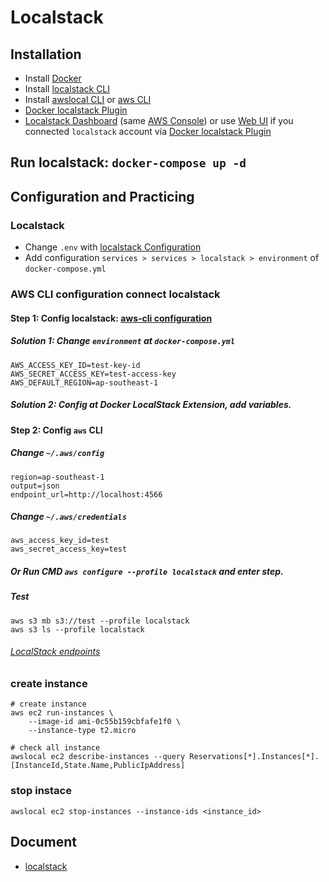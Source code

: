 # Localstack

## Installation
- Install [Docker](https://www.docker.com/)
- Install [localstack CLI](https://github.com/localstack/localstack?tab=readme-ov-file#installation)
- Install [awslocal CLI](https://docs.localstack.cloud/user-guide/integrations/aws-cli/#localstack-aws-cli-awslocal) or [aws CLI](https://docs.aws.amazon.com/cli/latest/userguide/getting-started-install.html)
- [Docker localstack Plugin](https://hub.docker.com/extensions/localstack/localstack-docker-desktop)
- [Localstack Dashboard](https://app.localstack.cloud/download) (same [AWS Console](https://console.aws.amazon.com/console/services)) or use [Web UI](https://app.localstack.cloud/instances) if you connected `localstack` account via [Docker localstack Plugin](https://hub.docker.com/extensions/localstack/localstack-docker-desktop)

## Run localstack: `docker-compose up -d`

## Configuration and Practicing
### Localstack
- Change `.env` with [localstack Configuration](https://docs.localstack.cloud/references/configuration/)
- Add configuration `services > services > localstack > environment` of `docker-compose.yml`

### AWS CLI configuration connect localstack
#### Step 1: Config localstack: [aws-cli configuration](https://docs.localstack.cloud/user-guide/integrations/aws-cli/)
##### Solution 1: Change `environment` at `docker-compose.yml`
```
AWS_ACCESS_KEY_ID=test-key-id
AWS_SECRET_ACCESS_KEY=test-access-key
AWS_DEFAULT_REGION=ap-southeast-1
```
##### Solution 2: Config at Docker LocalStack Extension, add variables.

#### Step 2: Config `aws` CLI
##### Change `~/.aws/config`
```
region=ap-southeast-1
output=json
endpoint_url=http://localhost:4566
```
##### Change `~/.aws/credentials`
```
aws_access_key_id=test
aws_secret_access_key=test
```
##### Or Run CMD `aws configure --profile localstack` and enter step.

##### Test 
```
aws s3 mb s3://test --profile localstack
aws s3 ls --profile localstack
```
###### [LocalStack endpoints](https://docs.localstack.cloud/references/internal-endpoints/#localstack-endpoints)

### create instance
```
# create instance
aws ec2 run-instances \
    --image-id ami-0c55b159cbfafe1f0 \
    --instance-type t2.micro

# check all instance
awslocal ec2 describe-instances --query Reservations[*].Instances[*].[InstanceId,State.Name,PublicIpAddress]
```

### stop instace
```
awslocal ec2 stop-instances --instance-ids <instance_id>
```

## Document
- [localstack](https://docs.localstack.cloud/overview/)

